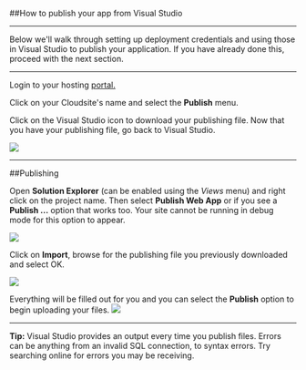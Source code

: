 ##How to publish your app from Visual Studio

----------

Below we'll walk through setting up deployment credentials and using those in Visual Studio to publish your application. If you have already done this, proceed with the next section.

----------

Login to your hosting [portal.](https://my.gearhost.com)

Click on your Cloudsite's name and select the **Publish** menu.

Click on the Visual Studio icon to download your publishing file. Now that you have your publishing file, go back to Visual Studio.

<img src="https://raw.githubusercontent.com/GearHost/docs/master/Images/vstudio.PNG"/>

----------

##Publishing


Open **Solution Explorer** (can be enabled using the *Views* menu) and right click on the project name. Then select **Publish Web App** or if you see a **Publish ...** option that works too.
Your site cannot be running in debug mode for this option to appear. 


<img src="https://raw.githubusercontent.com/GearHost/docs/master/Images/vstudio1.png"  />


Click on **Import**, browse for the publishing file you previously downloaded and select OK.


<img src="https://raw.githubusercontent.com/GearHost/docs/master/Images/Vstudio2.PNG"  />


Everything will be filled out for you and you can select the **Publish** option to begin uploading your files.
<img src="https://raw.githubusercontent.com/GearHost/docs/master/Images/vstudio3.PNG" />

----------

**Tip:** Visual Studio provides an output every time you publish files. Errors can be anything from an invalid SQL connection, to syntax errors. Try searching online for errors you may be receiving.
